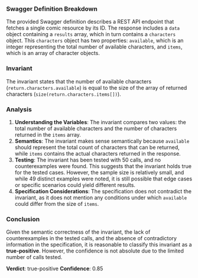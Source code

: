 ### Swagger Definition Breakdown
The provided Swagger definition describes a REST API endpoint that fetches a single comic resource by its ID. The response includes a `data` object containing a `results` array, which in turn contains a `characters` object. This `characters` object has two properties: `available`, which is an integer representing the total number of available characters, and `items`, which is an array of character objects.

### Invariant
The invariant states that the number of available characters (`return.characters.available`) is equal to the size of the array of returned characters (`size(return.characters.items[])`). 

### Analysis
1. **Understanding the Variables**: The invariant compares two values: the total number of available characters and the number of characters returned in the `items` array. 
2. **Semantics**: The invariant makes sense semantically because `available` should represent the total count of characters that can be returned, while `items` contains the actual characters returned in the response. 
3. **Testing**: The invariant has been tested with 50 calls, and no counterexamples were found. This suggests that the invariant holds true for the tested cases. However, the sample size is relatively small, and while 49 distinct examples were noted, it is still possible that edge cases or specific scenarios could yield different results. 
4. **Specification Considerations**: The specification does not contradict the invariant, as it does not mention any conditions under which `available` could differ from the size of `items`. 

### Conclusion
Given the semantic correctness of the invariant, the lack of counterexamples in the tested calls, and the absence of contradictory information in the specification, it is reasonable to classify this invariant as a **true-positive**. However, the confidence is not absolute due to the limited number of calls tested. 

**Verdict**: true-positive
**Confidence**: 0.85
